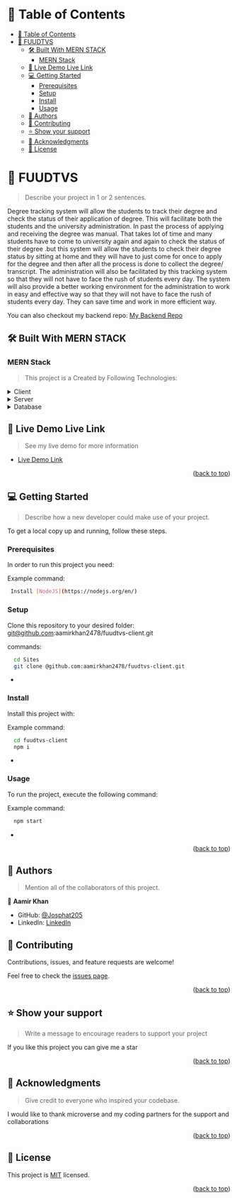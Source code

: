 # 📗 Table of Contents

- [📗 Table of Contents](#-table-of-contents)
- [📖 FUUDTVS ](#-fuudtvs-)
  - [🛠 Built With MERN STACK](#-built-with-mern-stack)
    - [MERN Stack ](#mern-stack-)
  - [🚀 Live Demo Live Link](#-live-demo-live-link)
  - [💻 Getting Started ](#-getting-started-)
    - [Prerequisites](#prerequisites)
    - [Setup](#setup)
    - [Install](#install)
    - [Usage](#usage)
  - [👥 Authors ](#-authors-)
  - [🤝 Contributing ](#-contributing-)
  - [⭐️ Show your support ](#️-show-your-support-)
  - [🙏 Acknowledgments ](#-acknowledgments-)
  - [📝 License](#-license)

<!-- PROJECT DESCRIPTION -->

# 📖 FUUDTVS <a name="about-project"></a>

> Describe your project in 1 or 2 sentences.

Degree tracking system will allow the students to track their
degree and check the status of their application of degree. This
will facilitate both the students and the university
administration. In past the process of applying and receiving the
degree was manual. That takes lot of time and many students have
to come to university again and again to check the status of their
degree .but this system will allow the students to check their
degree status by sitting at home and they will have to just come
for once to apply for the degree and then after all the process is
done to collect the degree/ transcript. The administration will
also be facilitated by this tracking system so that they will not
have to face the rush of students every day. The system will also
provide a better working environment for the administration to
work in easy and effective way so that they will not have to face
the rush of students every day. They can save time and work in
more efficient way.

You can also checkout my backend repo:
[My Backend Repo](https://github.com/aamirkhan2478/fuudtvs)

## 🛠 Built With <a name="built-with">MERN STACK</a>

### MERN Stack <a name="tech-stack"></a>

> This project is a Created by Following Technologies:

<details>
  <summary>Client</summary>
  <ul>
    <li><a href="https://reactjs.org/">React</a></li>
  </ul>
</details>

<details>
  <summary>Server</summary>
  <ul>
    <li><a href="https://expressjs.com/">NodeJS/ExpressJS</a></li>
  </ul>
</details>

<details>
<summary>Database</summary>
  <ul>
    <li><a href="https://www.postgresql.org/">MongoDB</a></li>
  </ul>
</details>

<!-- LIVE DEMO -->

## 🚀 Live Demo <a name="live-demo">Live Link</a>

> See my live demo for more information

- [Live Demo Link](https://fuudtvs.netlify.app/)

<p align="right">(<a href="#readme-top">back to top</a>)</p>

<!-- GETTING STARTED -->

## 💻 Getting Started <a name="getting-started"></a>

> Describe how a new developer could make use of your project.

To get a local copy up and running, follow these steps.

### Prerequisites

In order to run this project you need:

Example command:

```sh
 Install [NodeJS](https://nodejs.org/en/)
```

### Setup

Clone this repository to your desired folder: git@github.com:aamirkhan2478/fuudtvs-client.git

commands:

```sh
  cd Sites
  git clone @github.com:aamirkhan2478/fuudtvs-client.git
```

-

### Install

Install this project with:

Example command:

```sh
  cd fuudtvs-client
  npm i
```

-

### Usage

To run the project, execute the following command:

Example command:

```sh
  npm start
```

-

<p align="right">(<a href="#readme-top">back to top</a>)</p>

<!-- AUTHORS -->

## 👥 Authors <a name="authors"></a>

> Mention all of the collaborators of this project.

👤 **Aamir Khan**

- GitHub: [@Josphat205](https://github.com/aamirkhan2478)
- LinkedIn: [LinkedIn](https://www.linkedin.com/in/aamir-khan-302a44237/)


<!-- CONTRIBUTING -->

## 🤝 Contributing <a name="contributing"></a>

Contributions, issues, and feature requests are welcome!

Feel free to check the [issues page]([../..](https://github.com/aamirkhan2478/fuudtvs-client.git)/issues/).

<p align="right">(<a href="#readme-top">back to top</a>)</p>

<!-- SUPPORT -->

## ⭐️ Show your support <a name="support"></a>

> Write a message to encourage readers to support your project

If you like this project you can give me a star

<p align="right">(<a href="#readme-top">back to top</a>)</p>

<!-- ACKNOWLEDGEMENTS -->

## 🙏 Acknowledgments <a name="acknowledgements"></a>

> Give credit to everyone who inspired your codebase.

I would like to thank microverse and my coding partners for the support and collaborations

<p align="right">(<a href="#readme-top">back to top</a>)</p>

<!-- LICENSE -->

## 📝 License

This project is [MIT](./MIT.md) licensed.

<p align="right">(<a href="#readme-top">back to top</a>)</p>
